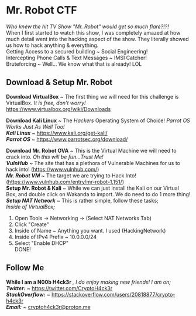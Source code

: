 # Mr. Robot CTF  
*Who knew the hit TV Show "Mr. Robot" would get so much flare?!?!*  
When I first started to watch this show, I was completely amazed at how much detail went into the hacking aspect of the show. They literally showed us how to hack anything & everything.  
Getting Access to a secured building ~ Social Engineering!  
Intercepting Phone Calls & Text Messages ~ IMSI Catcher!  
Bruteforcing ~ Well... We know what that is already! LOL  
  
## Download & Setup Mr. Robot  
**Download VirtualBox** ~ The first thing we will need for this challenge is VirtualBox. *It is free, don't worry!*  
https://www.virtualbox.org/wiki/Downloads  
  
**Download Kali Linux** ~ The *Hackers* Operating System of Choice! *Parrot OS Works Just As Well Too!*  
***Kali Linux*** ~ https://www.kali.org/get-kali/  
***Parrot OS*** ~ https://www.parrotsec.org/download/  
  
**Download Mr. Robot OVA** ~ This is the Virtual Machine we will need to crack into. *Oh this will be fun...Trust Me!*  
***VulnHub*** ~ The site that has a plethora of Vulnerable Machines for us to hack into! (https://www.vulnhub.com/)  
***Mr. Robot VM*** ~ The target we are trying to Hack Into! (https://www.vulnhub.com/entry/mr-robot-1,151/)  
**Setup Mr. Robot & Kali** ~ While we can just install the Kali on our Virtual Box, and double click on Wakanda to import. We do need to do 1 more thing!  
***Setup NAT Network*** ~ This is rather simple, follow these tasks;  
*Inside of VirtualBox;*  
1) Open Tools -> Networking -> (Select NAT Networks Tab)  
2) Click "Create"  
3) Inside of Name ~ Anything you want. I used (HackingNetwork)  
4) Inside of IPv4 Prefix ~ 10.0.0.0/24  
5) Select "Enable DHCP"  
DONE!  
  
## Follow Me  
**While I am a N00b H4ck3r** *, I do enjoy making new friends! I am on;*  
***Twitter:*** ~ https://twitter.com/CryptoH4ck3r  
***StackOverflow:*** ~ https://stackoverflow.com/users/20818877/crypto-h4ck3r  
***Email:*** ~ cryptoh4ck3r@proton.me 
